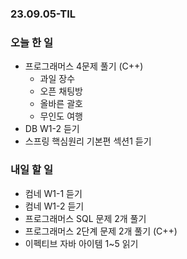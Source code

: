 ### 23.09.05-TIL
### 오늘 한 일
- 프로그래머스 4문제 풀기 (C++)
  - 과일 장수
  - 오픈 채팅방
  - 올바른 괄호
  - 무인도 여행
- DB W1-2 듣기
- 스프링 핵심원리 기본편 섹션1 듣기

### 내일 할 일
- 컴네 W1-1 듣기
- 컴네 W1-2 듣기
- 프로그래머스 SQL 문제 2개 풀기
- 프로그래머스 2단계 문제 2개 풀기 (C++)
- 이펙티브 자바 아이템 1~5 읽기


